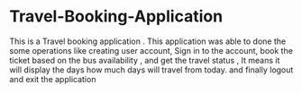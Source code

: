 # Travel-Booking-Application
This is a Travel booking application . This application was able to done the some operations like creating user account, Sign in to the account, book the ticket based on the bus availability , and get the travel status , It means it will display the days how much days will travel from today. and finally logout and exit the application
